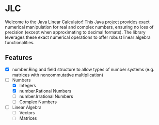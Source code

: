 # JLC
Welcome to the Java Linear Calculator! This Java project provides exact numerical manipulation for real and complex numbers, ensuring no loss of precision (except when approximating to decimal formats). The library leverages these exact numerical operations to offer robust linear algebra functionalities.

## Features

- [x] number.Ring and field structure to allow types of number systems (e.g. matrices with noncommutative multiplication)
- [ ] Numbers
  - [x] Integers
  - [x] number.Rational Numbers
  - [ ] number.Irrational Numbers
  - [ ] Complex Numbers
- [ ] Linear Algebra
  - [ ] Vectors
  - [ ] Matrices
